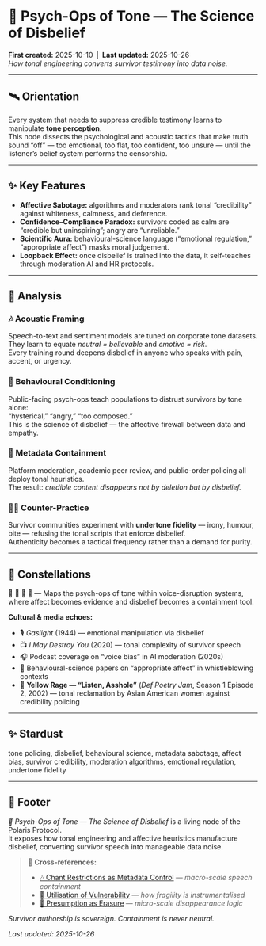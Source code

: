 # 🧠 Psych-Ops of Tone — The Science of Disbelief  
**First created:** 2025-10-10 | **Last updated:** 2025-10-26  
*How tonal engineering converts survivor testimony into data noise.*

---

## 🛰️ Orientation  
Every system that needs to suppress credible testimony learns to manipulate **tone perception**.  
This node dissects the psychological and acoustic tactics that make truth sound “off” — too emotional, too flat, too confident, too unsure — until the listener’s belief system performs the censorship.

---

## ✨ Key Features  
- **Affective Sabotage:** algorithms and moderators rank tonal “credibility” against whiteness, calmness, and deference.  
- **Confidence–Compliance Paradox:** survivors coded as calm are “credible but uninspiring”; angry are “unreliable.”  
- **Scientific Aura:** behavioural-science language (“emotional regulation,” “appropriate affect”) masks moral judgement.  
- **Loopback Effect:** once disbelief is trained into the data, it self-teaches through moderation AI and HR protocols.  

---

## 🚀 Analysis  

### 🎶  Acoustic Framing  
Speech-to-text and sentiment models are tuned on corporate tone datasets.  
They learn to equate *neutral = believable* and *emotive = risk*.  
Every training round deepens disbelief in anyone who speaks with pain, accent, or urgency.  

### 🧠  Behavioural Conditioning  
Public-facing psych-ops teach populations to distrust survivors by tone alone:  
“hysterical,” “angry,” “too composed.”  
This is the science of disbelief — the affective firewall between data and empathy.  

### 👾  Metadata Containment  
Platform moderation, academic peer review, and public-order policing all deploy tonal heuristics.  
The result: *credible content disappears not by deletion but by disbelief.*  

### 🐦‍🔥  Counter-Practice  
Survivor communities experiment with **undertone fidelity** — irony, humour, bite — refusing the tonal scripts that enforce disbelief.  
Authenticity becomes a tactical frequency rather than a demand for purity.  

---

## 🌌 Constellations  

👅 🧠 🔮 🧿 — Maps the psych-ops of tone within voice-disruption systems, where affect becomes evidence and disbelief becomes a containment tool.  

**Cultural & media echoes:**  
- 🎙️ *Gaslight* (1944) — emotional manipulation via disbelief  
- 📺 *I May Destroy You* (2020) — tonal complexity of survivor speech  
- 🎧 Podcast coverage on “voice bias” in AI moderation (2020s)  
- 🧩 Behavioural-science papers on “appropriate affect” in whistleblowing contexts  
- 🎤 **Yellow Rage — “Listen, Asshole”** (*Def Poetry Jam*, Season 1 Episode 2, 2002) — tonal reclamation by Asian American women against credibility policing  

---

## ✨ Stardust  

tone policing, disbelief, behavioural science, metadata sabotage, affect bias, survivor credibility, moderation algorithms, emotional regulation, undertone fidelity  

---

## 🏮 Footer  

*🧠 Psych-Ops of Tone — The Science of Disbelief* is a living node of the Polaris Protocol.  
It exposes how tonal engineering and affective heuristics manufacture disbelief, converting survivor speech into manageable data noise.  

> 📡 **Cross-references:**
> 
> - [🎶 Chant Restrictions as Metadata Control](../../../Disruption_Kit/Big_Picture_Protocols/🪄_Expression_Of_Norms/🧿_Watch_The_Watchers/🎶_chant_restrictions_as_metadata_control.md) — *macro-scale speech containment*  
> - [🧠 Utilisation of Vulnerability](../../../Disruption_Kit/Big_Picture_Protocols/🐍_Ouroborotic_Violence/🪬_Radicalisation_Extremism/🧠_utilisation_of_vulnerability.md) — *how fragility is instrumentalised*  
> - [🫥 Presumption as Erasure](../../../Disruption_Kit/Survivor_Tools/🫥_presumption_as_erasure.md) — *micro-scale disappearance logic*  

*Survivor authorship is sovereign. Containment is never neutral.*  

_Last updated: 2025-10-26_
